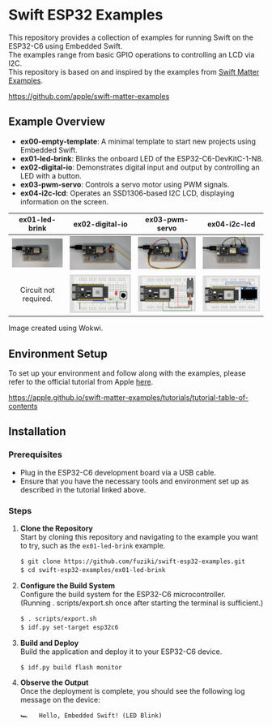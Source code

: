 # Swift ESP32 Examples

This repository provides a collection of examples for running Swift on the ESP32-C6 using Embedded Swift.  
The examples range from basic GPIO operations to controlling an LCD via I2C.  
This repository is based on and inspired by the examples from [Swift Matter Examples](https://github.com/apple/swift-matter-examples).  

https://github.com/apple/swift-matter-examples

## Example Overview

- **ex00-empty-template**: A minimal template to start new projects using Embedded Swift.
- **ex01-led-brink**: Blinks the onboard LED of the ESP32-C6-DevKitC-1-N8. 
- **ex02-digital-io**: Demonstrates digital input and output by controlling an LED with a button.
- **ex03-pwm-servo**: Controls a servo motor using PWM signals.
- **ex04-i2c-lcd**: Operates an SSD1306-based I2C LCD, displaying information on the screen.

| ex01-led-brink | ex02-digital-io | ex03-pwm-servo | ex04-i2c-lcd |
| :-: | :-: | :-: | :-: |
| ![ex01-led-brink](docs/ex01-led-brink.gif) | ![ex02-digital-io](docs/ex02-digital-io.gif) | ![ex03-pwm-servo](docs/ex03-pwm-servo.gif) | ![ex04-i2c-lcd](docs/ex04-i2c-lcd.gif) |
| Circuit not required. | ![ex02-digital-io](docs/ex02-digital-io.png) | ![ex03-pwm-servo](docs/ex03-pwm-servo.png) | ![ex04-i2c-lcd](docs/ex04-i2c-lcd.png) |

Image created using Wokwi.

## Environment Setup

To set up your environment and follow along with the examples, please refer to the official tutorial from Apple [here](https://apple.github.io/swift-matter-examples/tutorials/tutorial-table-of-contents).  

https://apple.github.io/swift-matter-examples/tutorials/tutorial-table-of-contents

## Installation

### Prerequisites

- Plug in the ESP32-C6 development board via a USB cable.
- Ensure that you have the necessary tools and environment set up as described in the tutorial linked above.

### Steps

1. **Clone the Repository**  
   Start by cloning this repository and navigating to the example you want to try, such as the `ex01-led-brink` example.
   ```bash
   $ git clone https://github.com/fuziki/swift-esp32-examples.git
   $ cd swift-esp32-examples/ex01-led-brink
   ```

2. **Configure the Build System**  
   Configure the build system for the ESP32-C6 microcontroller.  
   (Running . scripts/export.sh once after starting the terminal is sufficient.)
   ```bash
   $ . scripts/export.sh
   $ idf.py set-target esp32c6
   ```

4. **Build and Deploy**  
   Build the application and deploy it to your ESP32-C6 device.
   ```bash
   $ idf.py build flash monitor
   ```

5. **Observe the Output**  
   Once the deployment is complete, you should see the following log message on the device:
   ```text
   🏎️   Hello, Embedded Swift! (LED Blink)
   ```
